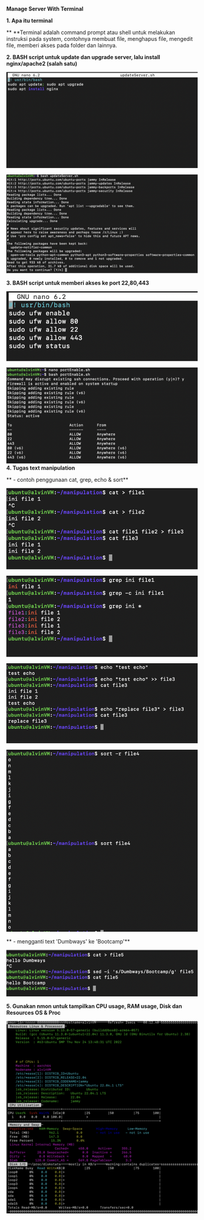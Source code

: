 **Manage Server With Terminal**

**1. Apa itu terminal**

**	**Terminal adalah command prompt atau shell untuk melakukan instruksi pada system, contohnya membuat file, menghapus file, mengedit file, memberi akses pada folder dan lainnya.

**2. BASH script untuk update dan upgrade server, lalu install nginx/apache2 (salah satu)**

![alt_text](./images/1.png "image_tooltip")

![alt_text](./images/2.png "image_tooltip")

**3. BASH script untuk memberi akses ke port 22,80,443**


![alt_text](./images/3.png "image_tooltip")

![alt_text](./images/10.png "image_tooltip")
**4. Tugas text manipulation**

**    - contoh penggunaan cat, grep, echo & sort**

![alt_text](./images/4.png "image_tooltip")


![alt_text](./images/5.png "image_tooltip")


![alt_text](./images/6.png "image_tooltip")


![alt_text](./images/7.png "image_tooltip")


**    - mengganti text 'Dumbways' ke 'Bootcamp'**

![alt_text](./images/8.png "image_tooltip")


**5. Gunakan nmon untuk tampilkan CPU usage, RAM usage, Disk dan Resources OS & Proc**


![alt_text](./images/9.png "image_tooltip")

